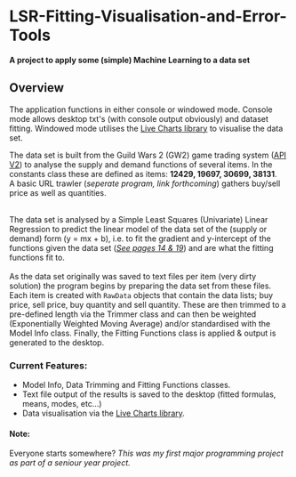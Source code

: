 # LSR-Fitting-Visualisation-and-Error-Tools

**A project to apply some (simple) Machine Learning to a data set**
## Overview 
<div>
  <p>The application functions in either console or windowed mode. Console mode allows desktop txt's (with console output obviously) and dataset fitting. Windowed mode utilises the <a href="https://lvcharts.net/">Live Charts library</a> to visualise the data set.
  </p>
  <p>The data set is built from the Guild Wars 2 (GW2) game trading system (<a href="https://api.guildwars2.com/v2">API V2</a>) to analyse the supply and demand functions of several items. In the constants class these are defined as items: <b>12429, 19697, 30699, 38131</b>.<br /> A basic URL trawler (<i>seperate program, link forthcoming</i>) gathers buy/sell price as well as quantities.
  </p> 
  <p>
    <br>The data set is analysed by a Simple Least Squares (Univariate) Linear Regression to predict the linear model of the data set of the (supply or demand) form (y = mx + b), i.e. to fit the gradient and y-intercept of the functions given the data set (<a href="https://ugess3.files.wordpress.com/2016/01/microeconomics-perloff-jeffrey.pdf"><i>See pages 14 & 19</i></a>) and are what the fitting functions fit to.
    </br> 
    <br>As the data set originally was saved to text files per item (very dirty solution) the program begins by preparing the data set from these files. Each item is created with <code>RawData</code> objects that contain the data lists; buy price, sell price, buy quantity and sell quantity. These are then trimmed to a pre-defined length via the Trimmer class and can then be weighted (Exponentially Weighted Moving Average) and/or standardised with the Model Info class. Finally, the Fitting Functions class is applied & output is generated to the desktop.
    </br>
  </p>
</div>

### Current Features:
* Model Info, Data Trimming and Fitting Functions classes.
* Text file output of the results is saved to the desktop (fitted formulas, means, modes, etc...)
* Data visualisation via the <a href="https://lvcharts.net/">Live Charts library</a>.

#### Note:
Everyone starts somewhere? 
<i>This was my first major programming project as part of a seniour year project.</i>
